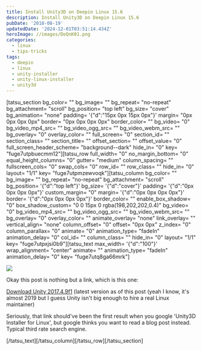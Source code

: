```yaml
---
title: Install Unity3D on Deepin Linux 15.6
description: Install Unity3D on Deepin Linux 15.6
pubDate: '2018-08-19'
updatedDate: '2024-12-01T03:51:14.434Z'
heroImage: //images/DoQnK01.png
categories:
  - linux
  - tips-tricks
tags:
  - deepin
  - linux
  - unity-installer
  - unity-linux-installer
  - unity3d
---
```


\[tatsu\_section bg\_color= "" bg\_image= "" bg\_repeat= "no-repeat" bg\_attachment= "scroll" bg\_position= "top left" bg\_size= "cover" bg\_animation= "none" padding= '{"d":"15px 0px 15px 0px"}' margin= "0px 0px 0px 0px" border= "0px 0px 0px 0px" border\_color= "" bg\_video= "0" bg\_video\_mp4\_src= "" bg\_video\_ogg\_src= "" bg\_video\_webm\_src= "" bg\_overlay= "0" overlay\_color= "" full\_screen= "0" section\_id= "" section\_class= "" section\_title= "" offset\_section= "" offset\_value= "0" full\_screen\_header\_scheme= "background--dark" hide\_in= "0" key= "fuge7utpbuecmm12"\]\[tatsu\_row full\_width= "0" no\_margin\_bottom= "0" equal\_height\_columns= "0" gutter= "medium" column\_spacing= "" fullscreen\_cols= "0" swap\_cols= "0" row\_id= "" row\_class= "" hide\_in= "0" layout= "1/1" key= "fuge7utpmzewvoqk"\]\[tatsu\_column bg\_color= "" bg\_image= "" bg\_repeat= "no-repeat" bg\_attachment= "scroll" bg\_position= '{"d":"top left"}' bg\_size= '{"d":"cover"}' padding= '{"d":"0px 0px 0px 0px"}' custom\_margin= "0" margin= '{"d":"0px 0px 0px 0px"}' border= '{"d":"0px 0px 0px 0px"}' border\_color= "" enable\_box\_shadow= "0" box\_shadow\_custom= "0 0 15px 0 rgba(198,202,202,0.4)" bg\_video= "0" bg\_video\_mp4\_src= "" bg\_video\_ogg\_src= "" bg\_video\_webm\_src= "" bg\_overlay= "0" overlay\_color= "" animate\_overlay= "none" link\_overlay= "" vertical\_align= "none" column\_offset= "0" offset= "0px 0px" z\_index= "0" column\_parallax= "0" animate= "0" animation\_type= "fadeIn" animation\_delay= "0" col\_id= "" column\_class= "" hide\_in= "0" layout= "1/1" key= "fuge7utpxjsi0b9"\]\[tatsu\_text max\_width= '{"d":"100"}' wrap\_alignment= "center" animate= "" animation\_type= "fadeIn" animation\_delay= "0" key= "fuge7utq8ga66mrk"\]

![](/blog/images/DoQnK01.png)

Okay this post is nothing but a link, which is this one:

[Download Unity 2017.4.9f1](https://beta.unity3d.com/download/cc814e4d942d/public_download.html) (latest version as of this post (yeah I know, it's almost 2019 but I guess Unity isn't big enough to hire a real Linux maintainer)

Seriously, that link should've been the first result when you google 'Unity3D Installer for Linux', but google thinks you want to read a blog post instead. Typical third rate search engine.

\[/tatsu\_text\]\[/tatsu\_column\]\[/tatsu\_row\]\[/tatsu\_section\]
